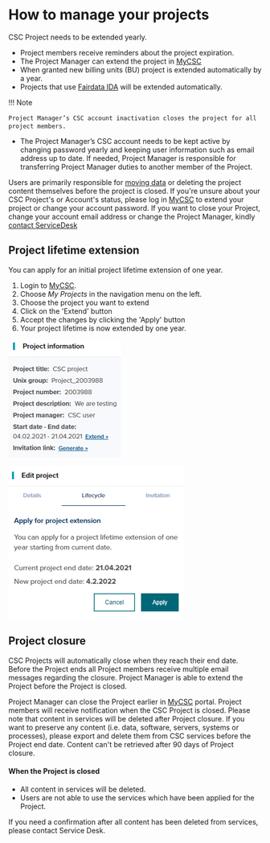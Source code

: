 # How to manage your projects

CSC Project needs to be extended yearly.

* Project members receive reminders about the project expiration.
* The Project Manager can extend the project in [MyCSC](https://my.csc.fi)
* When granted new billing units (BU) project is extended automatically by a year.
* Projects that use [Fairdata IDA](https://ida.fairdata.fi/) will be extended automatically.

!!! Note 

    Project Manager’s CSC account inactivation closes the project for all project members.

* The Project Manager’s CSC account needs to be kept active by changing password yearly and keeping user information such as email address up to date. If needed, Project Manager is responsible for transferring Project Manager duties to another member of the Project.

Users are primarily responsible for [moving data](../data/moving/index.md) or deleting the project content themselves before the project is closed. 
If you're unsure about your CSC Project's or Account's status, please log in [MyCSC](https://my.csc.fi) to extend your project or change your account password.
If you want to close your Project, change your account email address or change the Project Manager, kindly [contact ServiceDesk](/support/contact/)

## Project lifetime extension

You can apply for an initial project lifetime extension of one year.

1. Login to [MyCSC](https://my.csc.fi).
1. Choose _My Projects_ in the navigation menu on the left.
1. Choose the project you want to extend
1. Click on the 'Extend' button
1. Accept the changes by clicking the 'Apply' button
1. Your project lifetime is now extended by one year.

![Information on specific project](images/small/project_extension2.png 'Information on specific project')

![Extend your project lifetime by pressing apply](images/small/project_extension1.png 'Extend your project lifetime by pressing apply') 

## Project closure

CSC Projects will automatically close when they reach their end date. Before the Project ends all Project members receive multiple email messages regarding the closure. Project Manager is able to extend the Project before the Project is closed.  

Project Manager can close the Project earlier in [MyCSC](https://my.csc.fi) portal. Project members will receive notification when the CSC Project is closed. Please note that content in services will be deleted after Project closure. If you want to preserve any content (i.e. data, software, servers, systems or processes), please export and delete them from CSC services before the Project end date. Content can't be retrieved after 90 days of Project closure.

#### When the Project is closed

* All content in services will be deleted.
* Users are not able to use the services which have been applied for the Project.

If you need a confirmation after all content has been deleted from services, please contact Service Desk.


